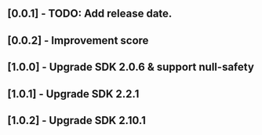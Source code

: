 ## [0.0.1] - TODO: Add release date.

## [0.0.2] - Improvement score

## [1.0.0] - Upgrade SDK 2.0.6 & support null-safety

## [1.0.1] - Upgrade SDK 2.2.1
## [1.0.2] - Upgrade SDK 2.10.1
